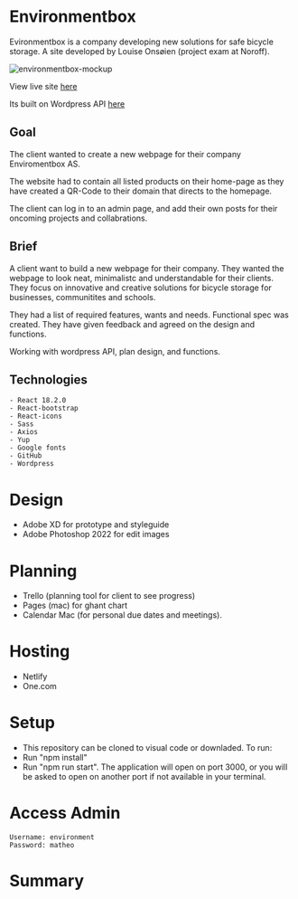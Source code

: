 # Environmentbox 
Evironmentbox is a company developing new solutions for safe bicycle storage. A site developed by Louise Onsøien (project exam at Noroff).

![environmentbox-mockup](https://user-images.githubusercontent.com/79151322/209818322-001b84d8-e7a7-4113-a327-34945913b796.jpg)

View live site [here](https://evironmentbox.netlify.app/)

Its built on Wordpress API [here](https://project-evironment.no/)

## Goal
The client wanted to create a new webpage for their company Enviromentbox AS. 

The website had to contain all listed products on their home-page as they have created a QR-Code to their domain that directs to the homepage. 

The client can log in to an admin page, and add their own posts for their oncoming projects and collabrations. 

## Brief
A client want to build a new webpage for their company. They wanted the webpage to look neat, minimalistc and understandable for their clients. They focus on innovative and creative solutions for bicycle storage for businesses, communitites and schools.

They had a list of required features, wants and needs. Functional spec was created. 
They have given feedback and agreed on the design and functions. 

Working with wordpress API, plan design, and functions. 

## Technologies 

    - React 18.2.0
    - React-bootstrap
    - React-icons
    - Sass
    - Axios
    - Yup
    - Google fonts
    - GitHub
    - Wordpress
    
    
  # Design 
  - Adobe XD for prototype and styleguide
  - Adobe Photoshop 2022 for edit images 
    
   # Planning
   - Trello (planning tool for client to see progress)
   - Pages (mac) for ghant chart
   - Calendar Mac (for personal due dates and meetings). 
    
  # Hosting
   - Netlify
   - One.com 
    
   # Setup 
   - This repository can be cloned to visual code or downladed. 
   To run: 
   - Run "npm install"
   - Run "npm run start".
   The application will open on port 3000, or you will be asked to open on another port if not available in your terminal.
    
   # Access Admin
    
    Username: environment 
    Password: matheo 
    
   # Summary 

